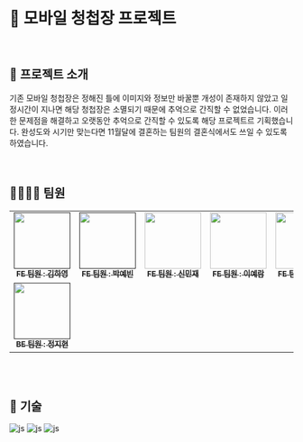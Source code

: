# 💌 모바일 청첩장 프로젝트
<br />

## 📃 프로젝트 소개
기존 모바일 청첩장은 정해진 틀에 이미지와 정보만 바꿀뿐 개성이 존재하지 않았고 일정시간이 지나면 해당 청첩장은 소멸되기 때문에 추억으로 간직할 수 없었습니다. 이러한 문제점을 해결하고 오랫동안 추억으로 간직할 수 있도록 해당 프로젝트르 기획했습니다. 완성도와 시기만 맞는다면 11월달에 결혼하는 팀원의 결혼식에서도 쓰일 수 있도록 하였습니다.
<br />
<br />
<br />


## 👨‍👩‍👧‍👧 팀원
<table>
  <tbody>
    <tr>
      <td align="center"><a href=""><img src="https://avatars.githubusercontent.com/u/97607752?v=4" width="100px;" alt=""/><br /><sub><b>FE 팀원 : 김하영</b></sub></a><br /></td>
      <td align="center"><a href=""><img src="https://avatars.githubusercontent.com/u/97607752?v=4" width="100px;" alt=""/><br /><sub><b>FE 팀원 : 박예빈</b></sub></a><br /></td>
      <td align="center"><a href="https://github.com/SMJ426"><img src="https://avatars.githubusercontent.com/u/122437649?v=4" width="100px;" alt=""/><br /><sub><b>FE 팀원 : 신민재 </b></sub></a><br /></td>
      <td align="center"><a href="https://github.com/dpfka97"><img src="https://avatars.githubusercontent.com/u/138556222?v=4" width="100px;" alt=""/><br /><sub><b>FE 팀원 : 이예람 </b></sub></a><br /></td>
      <td align="center"><a href="https://github.com/Jaeyounging"><img src="https://avatars.githubusercontent.com/u/87270448?v=4" width="100px;" alt=""/><br /><sub><b>FE 팀원 : 이재영 </b></sub></a><br /></td>
      <td align="center"><a href="https://github.com/hanhj0516"><img src="https://avatars.githubusercontent.com/u/136154006?v=4" width="100px;" alt=""/><br /><sub><b>FE 팀원 : 한혜지 </b></sub></a><br /></td>
     <tr/>
      <td align="center"><a href=""><img src="" width="100px;" alt=""/><br /><sub><b>BE 팀원 : 정지현 </b></sub></a><br /></td>
    </tr>
  </tbody>
</table>

<br />
<br />


## 🚀 기술
![js](https://img.shields.io/badge/JavaScript-F7DF1E?style=for-the-badge&logo=JavaScript&logoColor=white)
![js](https://img.shields.io/badge/HTML5-E34F26?style=for-the-badge&logo=html5&logoColor=white)
![js](https://img.shields.io/badge/CSS3-1572B6?style=for-the-badge&logo=css3&logoColor=white)


